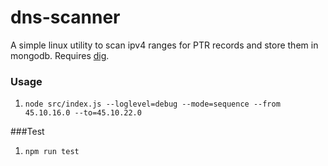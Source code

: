 # dns-scanner

A simple linux utility to scan ipv4 ranges for PTR records and store them in mongodb.
Requires [dig](https://en.wikipedia.org/wiki/Dig_(command)).

### Usage
1. ``node src/index.js --loglevel=debug --mode=sequence --from 45.10.16.0 --to=45.10.22.0``

###Test
1. ``npm run test``
